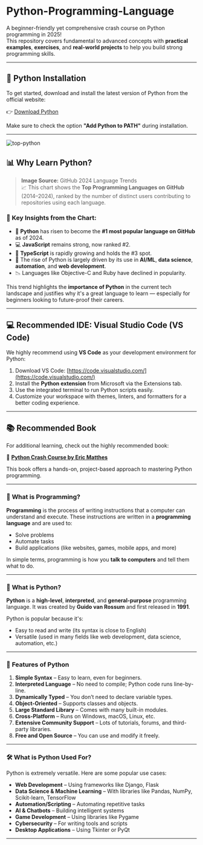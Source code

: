 # Python-Programming-Language

A beginner-friendly yet comprehensive crash course on Python programming in 2025!  
This repository covers fundamental to advanced concepts with **practical examples**, **exercises**, and **real-world projects** to help you build strong programming skills.

---

## 🔧 Python Installation

To get started, download and install the latest version of Python from the official website:

👉 [Download Python](https://www.python.org/downloads/)

Make sure to check the option **"Add Python to PATH"** during installation.

---
![top-python](https://github.com/user-attachments/assets/8851a0c3-aaec-40d4-b3f3-c12a02b630c0)

## 📊 Why Learn Python?
> **Image Source:** GitHub 2024 Language Trends  
> 📈 This chart shows the **Top Programming Languages on GitHub** (2014–2024), ranked by the number of distinct users contributing to repositories using each language.

### 🔎 Key Insights from the Chart:
- 🥇 **Python** has risen to become the **#1 most popular language on GitHub** as of 2024.
- 💻 **JavaScript** remains strong, now ranked #2.
- 🚀 **TypeScript** is rapidly growing and holds the #3 spot.
- 🧠 The rise of Python is largely driven by its use in **AI/ML**, **data science**, **automation**, and **web development**.
- 📉 Languages like Objective-C and Ruby have declined in popularity.

This trend highlights the **importance of Python** in the current tech landscape and justifies why it's a great language to learn — especially for beginners looking to future-proof their careers.


---

## 💻 Recommended IDE: Visual Studio Code (VS Code)

We highly recommend using **VS Code** as your development environment for Python:

1. Download VS Code: [https://code.visualstudio.com/](https://code.visualstudio.com/)
2. Install the **Python extension** from Microsoft via the Extensions tab.
3. Use the integrated terminal to run Python scripts easily.
4. Customize your workspace with themes, linters, and formatters for a better coding experience.

---

## 📚 Recommended Book

For additional learning, check out the highly recommended book:

📘 [**Python Crash Course by Eric Matthes**](https://www.amazon.com/Python-Crash-Course-Eric-Matthes/dp/1718502702)

This book offers a hands-on, project-based approach to mastering Python programming.

---

### 🔹 **What is Programming?**
**Programming** is the process of writing instructions that a computer can understand and execute. These instructions are written in a **programming language** and are used to:
- Solve problems
- Automate tasks
- Build applications (like websites, games, mobile apps, and more)

In simple terms, programming is how you **talk to computers** and tell them what to do.

---

### 🐍 **What is Python?**
**Python** is a **high-level**, **interpreted**, and **general-purpose** programming language. It was created by **Guido van Rossum** and first released in **1991**.

Python is popular because it's:
- Easy to read and write (its syntax is close to English)
- Versatile (used in many fields like web development, data science, automation, etc.)

---

### 🌟 **Features of Python**
1. **Simple Syntax** – Easy to learn, even for beginners.
2. **Interpreted Language** – No need to compile; Python code runs line-by-line.
3. **Dynamically Typed** – You don’t need to declare variable types.
4. **Object-Oriented** – Supports classes and objects.
5. **Large Standard Library** – Comes with many built-in modules.
6. **Cross-Platform** – Runs on Windows, macOS, Linux, etc.
7. **Extensive Community Support** – Lots of tutorials, forums, and third-party libraries.
8. **Free and Open Source** – You can use and modify it freely.

---

### 🛠️ **What is Python Used For?**
Python is extremely versatile. Here are some popular use cases:
- **Web Development** – Using frameworks like Django, Flask
- **Data Science & Machine Learning** – With libraries like Pandas, NumPy, Scikit-learn, TensorFlow
- **Automation/Scripting** – Automating repetitive tasks
- **AI & Chatbots** – Building intelligent systems
- **Game Development** – Using libraries like Pygame
- **Cybersecurity** – For writing tools and scripts
- **Desktop Applications** – Using Tkinter or PyQt

---
